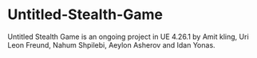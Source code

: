 # Untitled-Stealth-Game
Untitled Stealth Game is an ongoing project in UE 4.26.1 by Amit kling, Uri Leon Freund, Nahum Shpilebi, Aeylon Asherov and Idan Yonas. 
